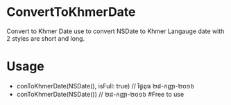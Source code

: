 # ConvertToKhmerDate
Convert to Khmer Date use to convert NSDate to Khmer Langauge date with 2 styles are short and long.
# Usage
  *	conToKhmerDate(NSDate(), isFull: true) // ថ្ងៃពុធ ២៨-កញ្ញា-២០១៦ 
  *	conToKhmerDate(NSDate()) // ២៨-កញ្ញា-២០១៦
#Free to use
  
